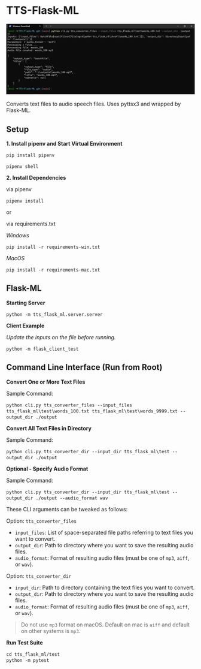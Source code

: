 # TTS-Flask-ML

![Sample CLI Run](assets/sample_cli_run.png)

Converts text files to audio speech files. Uses pyttsx3 and wrapped by Flask-ML.

## Setup
**1. Install pipenv and Start Virtual Environment**
```
pip install pipenv
```
```
pipenv shell
```
**2. Install Dependencies**

via pipenv
```
pipenv install
```
or

via requirements.txt

*Windows*
``` 
pip install -r requirements-win.txt
``` 
*MacOS*
``` 
pip install -r requirements-mac.txt
``` 

## Flask-ML
**Starting Server**
```
python -m tts_flask_ml.server.server
```
**Client Example**

*Update the inputs on the file before running.*
```
python -m flask_client_test
```

## Command Line Interface (Run from Root)

**Convert One or More Text Files**

Sample Command:
```
python cli.py tts_converter_files --input_files tts_flask_ml\test\words_100.txt tts_flask_ml\test\words_9999.txt --output_dir ./output
```

**Convert All Text Files in Directory**

Sample Command:
```
python cli.py tts_converter_dir --input_dir tts_flask_ml\test --output_dir ./output
```

**Optional - Specify Audio Format**

Sample Command:
```
python cli.py tts_converter_dir --input_dir tts_flask_ml\test --output_dir ./output --audio_format wav
```

These CLI arguments can be tweaked as follows:

Option: `tts_converter_files`
- `input_files`: List of space-separated file paths referring to text files you want to convert.
- `output_dir`: Path to directory where you want to save the resulting audio files.
- `audio_format`: Format of resulting audio files (must be one of `mp3`, `aiff`, or `wav`).

Option: `tts_converter_dir`
- `input_dir`: Path to directory containing the text files you want to convert.
- `output_dir`: Path to directory where you want to save the resulting audio files.
- `audio_format`: Format of resulting audio files (must be one of `mp3`, `aiff`, or `wav`).

> Do not use `mp3` format on macOS. Default on mac is `aiff` and default on other systems is `mp3`.

**Run Test Suite**
```
cd tts_flask_ml/test
python -m pytest
```




